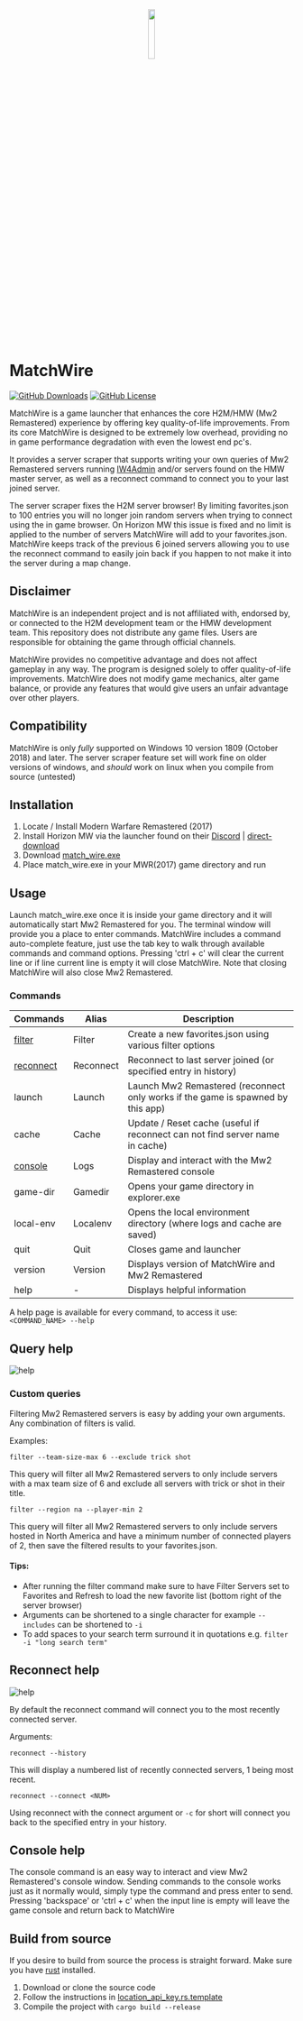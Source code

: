 [iw4m-server-master]: https://master.iw4.zip/servers#
[filter-help]: https://i.imgur.com/abZEeNh.png "query arguments"
[reconnect-help]: https://i.imgur.com/fvRZ7PW.png "history arguments"
[latest-dl]: https://github.com/WardLordRuby/match_wire/releases/download/v0.5.6/match_wire.exe
[hmw-discord]: https://discord.com/invite/HorizonMW
[hmw-launcher-dl]: http://price.horizonmw.org/launcher/HMW_Launcher.zip
[rust-dl]: https://www.rust-lang.org/tools/install
<div align="center">
    <img src="https://i.imgur.com/VAxzjQZ.png" width="15%" height="15%">
</div>

# MatchWire
[![GitHub Downloads](https://img.shields.io/github/downloads/WardLordRuby/match_wire/total?label=Downloads&labelColor=%2323282e&color=%230e8726)][latest-dl]
[![GitHub License](https://img.shields.io/github/license/WardLordRuby/match_wire?label=License&labelColor=%2323282e)](LICENSE)  

MatchWire is a game launcher that enhances the core H2M/HMW (Mw2 Remastered) experience by offering key quality-of-life improvements. From its core MatchWire is designed to be
extremely low overhead, providing no in game performance degradation with even the lowest end pc's.  

It provides a server scraper that supports writing your own queries of Mw2 Remastered servers running [IW4Admin][iw4m-server-master] and/or servers found on the HMW master server,
as well as a reconnect command to connect you to your last joined server.  

The server scraper fixes the H2M server browser! By limiting favorites.json to 100 entries you will no longer join random servers when trying to connect using the in game browser.
On Horizon MW this issue is fixed and no limit is applied to the number of servers MatchWire will add to your favorites.json. MatchWire keeps track of the previous 6 joined servers
allowing you to use the reconnect command to easily join back if you happen to not make it into the server during a map change.  

## Disclaimer
MatchWire is an independent project and is not affiliated with, endorsed by, or connected to the H2M development team or the HMW development team. This repository does not distribute
any game files. Users are responsible for obtaining the game through official channels.  

MatchWire provides no competitive advantage and does not affect gameplay in any way. The program is designed solely to offer quality-of-life improvements. MatchWire does not modify
game mechanics, alter game balance, or provide any features that would give users an unfair advantage over other players.

## Compatibility
MatchWire is only _fully_ supported on Windows 10 version 1809 (October 2018) and later. The server scraper feature set will work fine on older versions of windows, and _should_
work on linux when you compile from source (untested)

## Installation
1. Locate / Install Modern Warfare Remastered (2017)
2. Install Horizon MW via the launcher found on their [Discord][hmw-discord] | [direct-download][hmw-launcher-dl]
3. Download [match_wire.exe][latest-dl]
4. Place match_wire.exe in your MWR(2017) game directory and run

## Usage
Launch match_wire.exe once it is inside your game directory and it will automatically start Mw2 Remastered for you. The terminal window will provide you a place to enter commands.
MatchWire includes a command auto-complete feature, just use the tab key to walk through available commands and command options. Pressing 'ctrl + c' will clear the current line or
if line current line is empty it will close MatchWire. Note that closing MatchWire will also close Mw2 Remastered.  

### Commands  
| Commands                     | Alias     | Description                                                                     |
| ---------------------------- | --------- | ------------------------------------------------------------------------------- |
| [filter](#query-help)        | Filter    | Create a new favorites.json using various filter options                        |
| [reconnect](#reconnect-help) | Reconnect | Reconnect to last server joined (or specified entry in history)                 |
| launch                       | Launch    | Launch Mw2 Remastered (reconnect only works if the game is spawned by this app) |
| cache                        | Cache     | Update / Reset cache (useful if reconnect can not find server name in cache)    |
| [console](#console-help)     | Logs      | Display and interact with the Mw2 Remastered console                            |
| game-dir                     | Gamedir   | Opens your game directory in explorer.exe                                       |
| local-env                    | Localenv  | Opens the local environment directory (where logs and cache are saved)          |
| quit                         | Quit      | Closes game and launcher                                                        |
| version                      | Version   | Displays version of MatchWire and Mw2 Remastered                                |
| help                         | -         | Displays helpful information                                                    |

A help page is available for every command, to access it use: `<COMMAND_NAME> --help`

## Query help
![help][filter-help]

### Custom queries
Filtering Mw2 Remastered servers is easy by adding your own arguments. Any combination of filters is valid.  

Examples:
     
  ```
  filter --team-size-max 6 --exclude trick shot 
  ```
  This query will filter all Mw2 Remastered servers to only include servers with a max team size of 6 and exclude all servers with trick or shot in their title.
  ```
  filter --region na --player-min 2
  ```
  This query will filter all Mw2 Remastered servers to only include servers hosted in North America and have a minimum number of connected players of 2, then save the filtered 
  results to your favorites.json.

#### Tips:
- After running the filter command make sure to have Filter Servers set to Favorites and Refresh to load the new favorite list (bottom right of the server browser)
- Arguments can be shortened to a single character for example `--includes` can be shortened to `-i`
- To add spaces to your search term surround it in quotations e.g. `filter -i "long search term"`

## Reconnect help
![help][reconnect-help]

By default the reconnect command will connect you to the most recently connected server.  

Arguments:  

  ```
  reconnect --history
  ```
  This will display a numbered list of recently connected servers, 1 being most recent.  
  ```
  reconnect --connect <NUM>
  ```
  Using reconnect with the connect argument or `-c` for short will connect you back to the specified entry in your history.  

## Console help
The console command is an easy way to interact and view Mw2 Remastered's console window. Sending commands to the console works just as it normally would, simply type the command
and press enter to send. Pressing 'backspace' or 'ctrl + c' when the input line is empty will leave the game console and return back to MatchWire  

## Build from source
If you desire to build from source the process is straight forward. Make sure you have [rust][rust-dl] installed. 
1. Download or clone the source code  
2. Follow the instructions in [location_api_key.rs.template](src/location_api_key.rs.template)
3. Compile the project with `cargo build --release`

